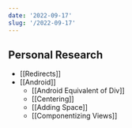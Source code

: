 ```yaml
---
date: '2022-09-17'
slug: '/2022-09-17'
---
```


## Personal Research

- [[Redirects]]
- [[Android]]
  - [[Android Equivalent of Div]]
  - [[Centering]]
  - [[Adding Space]]
  - [[Componentizing Views]]
